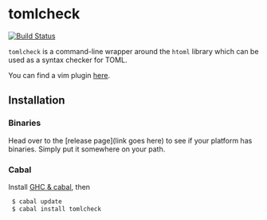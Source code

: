 # tomlcheck

[![Build Status](https://travis-ci.org/vmchale/tomlcheck.svg?branch=master)](https://travis-ci.org/vmchale/tomlcheck)

`tomlcheck` is a command-line wrapper around the `htoml` library which can be
used as a syntax checker for TOML.

You can find a vim plugin [here](https://github.com/vmchale/tomlcheck-vim).

## Installation

### Binaries

Head over to the [release page](link goes here) to see if your platform has
binaries. Simply put it somewhere on your path.

### Cabal

Install [GHC & cabal](https://www.haskell.org/downloads#minimal), then

```bash
 $ cabal update
 $ cabal install tomlcheck
```
